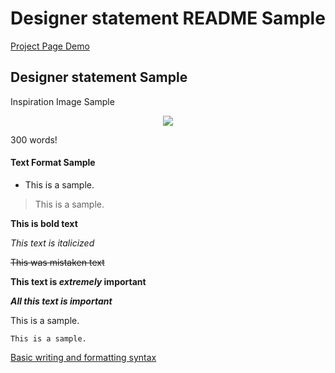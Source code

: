 # Designer statement README Sample

[Project Page Demo](https://creativecodingart2210fall2019section2.github.io/creativeCodingGitHub/projectDemo/LastName_FirstName_ART2210_Self-portrait_Fall2019/index.html)


## Designer statement Sample


Inspiration Image Sample
<div align=center>
    
![](https://github.com/creativeCodingART2210Fall2019Section2/creativeCodingSyllabus/raw/master/projectDemo/LastName_FirstName_ART2210_Self-portrait_Fall2019/img/monalisa.jpg)

<div align=left>
<p>   

300 words!

#### Text Format Sample

* This is a sample.

> This is a sample.

**This is bold text**

*This text is italicized*

~~This was mistaken text~~

**This text is _extremely_ important**	

***All this text is important***

This is a sample.

    This is a sample.
    
[Basic writing and formatting syntax](https://help.github.com/en/articles/basic-writing-and-formatting-syntax)
